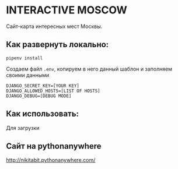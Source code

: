# INTERACTIVE MOSCOW
Сайт-карта интересных мест Москвы.

## Как развернуть локально:

````
pipenv install 
````

Создаем файл `.env`, копируем в него данный шаблон и заполняем своими данными 

````
DJANGO_SECRET_KEY=[YOUR KEY]
DJANGO_ALLOWED_HOSTS=[LIST OF HOSTS]
DJANGO_DEBUG=[DEBUG MODE]
````

## Как использовать:

Для загрузки

## Сайт на pythonanywhere

http://nikitabit.pythonanywhere.com/





 
